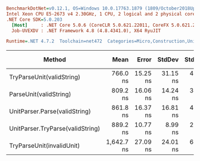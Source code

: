 ``` ini

BenchmarkDotNet=v0.12.1, OS=Windows 10.0.17763.1879 (1809/October2018Update/Redstone5)
Intel Xeon CPU E5-2673 v4 2.30GHz, 1 CPU, 2 logical and 2 physical cores
.NET Core SDK=5.0.203
  [Host]     : .NET Core 5.0.6 (CoreCLR 5.0.621.22011, CoreFX 5.0.621.22011), X64 RyuJIT
  Job-UVEXDV : .NET Framework 4.8 (4.8.4341.0), X64 RyuJIT

Runtime=.NET 4.7.2  Toolchain=net472  Categories=Micro,Construction,Unit,String  

```
|                           Method |       Mean |    Error |   StdDev |  StdErr |        Min |        Max |     Median | Ratio | MannWhitney(5%) | RatioSD |  Gen 0 | Gen 1 | Gen 2 | Allocated |
|--------------------------------- |-----------:|---------:|---------:|--------:|-----------:|-----------:|-----------:|------:|---------------- |--------:|-------:|------:|------:|----------:|
|        TryParseUnit(validString) |   766.0 ns | 15.25 ns | 31.15 ns | 4.36 ns |   715.6 ns |   831.4 ns |   761.2 ns |  0.96 |            Same |    0.05 | 0.0698 |     - |     - |     473 B |
|           ParseUnit(validString) |   809.2 ns | 16.06 ns | 14.24 ns | 3.81 ns |   785.4 ns |   831.2 ns |   806.0 ns |  1.00 |            Base |    0.00 | 0.0728 |     - |     - |     497 B |
|    UnitParser.Parse(validString) |   861.8 ns | 16.37 ns | 16.81 ns | 4.08 ns |   838.0 ns |   897.4 ns |   863.2 ns |  1.07 |            Same |    0.04 | 0.0858 |     - |     - |     545 B |
| UnitParser.TryParse(validString) |   889.2 ns | 10.77 ns |  8.99 ns | 2.49 ns |   876.9 ns |   906.0 ns |   888.2 ns |  1.10 |          Slower |    0.02 | 0.0782 |     - |     - |     521 B |
|        TryParseUnit(invalidUnit) | 1,642.7 ns | 27.09 ns | 24.01 ns | 6.42 ns | 1,608.9 ns | 1,693.6 ns | 1,643.5 ns |  2.03 |          Slower |    0.04 | 0.1486 |     - |     - |    1003 B |
